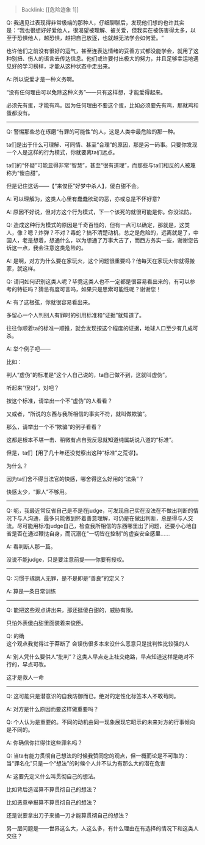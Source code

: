 > Backlink: [[危险迹象 1]]

Q: 我遇见过表现得非常极端的那种人，仔细聊聊后，发现他们想的也许其实是：“我也很想好好爱他人，很渴望被理解、被关爱，但我实在被伤害得太多，以至于恐惧他人，越恐惧，越把自己放逐，也就越无法学会如何爱。“

也许他们之前没有很好的运气，甚至连表达情绪的妥善方式都没能学会，就用了这种别扭、伤人的语言去传达信息。他们或许要付出极大的努力，并且足够幸运地遇见好的学习榜样，才能从这种状态中走出来。

A: 所以说爱才是一种义务啊。

“没有任何理由可以免除这种义务”——只有这样想，才能爱得起来。

必须先有蛋，才能有鸡。因为任何理由不要这个蛋，比如必须要先有鸡，那就鸡和蛋都没有。

---

Q: 警惕那些总在琢磨“有罪的可能性”的人，这是人类中最危险的那一种。  

ta们是出于什么可理解、可同情、甚至“合理”的原因，那是另一码事。只要你发现一个人是这样的行为模式，你就要离ta们远点。  

ta们的“怀疑”可能显得非常“智慧”，甚至“很有道理”，而那些与ta们相反的人被蔑称为“傻白甜”。  

但是记住这话——【“来俊臣”好梦中杀人】，傻白甜不会。

A: 可以理解为，这类人心里有蠢蠢欲动的恶，亦或总是不怀好意?

A: 原因不好说，但对方这个行为模式，下一个该死的就很可能是你。你没法防。

Q: 造成这种行为模式的原因是千奇百怪的，但有一点可以确定，那就是，这类人，像？嗯？炸弹？不对？毒蛇？搞不清楚动机，总之是危险的，远离就是了，中国人，老是想着，想通什么，以为想通了万事大吉了，而西方务实一些，谢谢您告诉这一点，我会注意这类危险的。

A: 是啊，对方为什么要在家玩火，这个问题很重要吗？他每天在家玩火你就得搬家，就这样。

Q: 请问如何识别这类人呢？毕竟这类人也不一定都是很容易看出来的，有可以参考的特征吗？猜忌有度可言吗，如果只是思索可能性呢？谢谢您！

A: 有了这根弦，你就很容易看出来。  

多留心一个人判别人有罪时的引用标准和“证据”就知道了。  

往往你顺着ta的标准一顺推，就会发现按这个程度的证据，地球人口至少有几成可杀。

A: 举个例子吧——  

比如：  

判人“虚伪”的标准是“这个人自己说的，ta自己做不到，这就叫虚伪”。  

听起来“很对”，对吧？  

按这个标准，请举出一个不“虚伪”的人看看？  

又或者，“所说的东西与我所相信的事实不符，就叫做欺骗”。  

那么，请举出一个不“欺骗”的例子看看？  

这都是根本不堪一击、稍微有点自我反思就知道纯属胡说八道的“标准”。  

但是，ta们【用了几十年还没觉察出这种“标准”之荒谬】。  

为什么？  

因为ta们舍不得当法官的快感，哪舍得这么好用的“法条”？  

快感太少，“罪人”不够用。

---

Q: 呃，我最近常反省自己是不是在judge，可发现自己实在没法在不做出判断的情况下与人沟通，最多只能做到怀着善意理解，可仍是在做出判断，总是得与人交流。尽可能用标准judge自己，检查我所相信的东西哪里出了问题，还要小心地自省是否在通过鞭挞自身，而沉溺在“一切皆在控制”的虚妄安全感里……

A: 看判断人那一篇。  

没说不能judge，只是要注意前提——你要有授权。

---

Q: 习惯于琢磨人无罪，是不是即是“善良”的定义？

A: 算是一条日常训练

---

Q: 能把这些观点讲出来，那还挺傻白甜的，威胁有限。  

只怕外表傻白甜里面装着来俊臣。

Q: 的确  
这个观点我觉得过于莽断了 会误伤很多本来没什么恶意只是批判性比较强的人

A: 别人凭什么要供人“批判”？这类人早点走上社交绝路，早点知道这样是绝对不行的，早点可改。  

这才是救人一命

---

Q: 这可能只是潜意识的自我防御而已。绝对的定性化标签本人不敢苟同。

A: 对方是什么原因而要这样做重要吗？

Q: 个人认为是重要的。不同的动机由同一现象展现它昭示的未来对方的行事倾向是不同的。

A: 你确信你扛得住这些罪名吗？

Q: 当ta有能力贯彻自己想法的时候我赞同您的观点，但一概而论是不可取的：当“罪名化”只是一个“想法”的时候个人并不认为有那么大的潜在危害

A: 这要先定义什么叫贯彻自己的想法。  

比如背后造谣算不算贯彻自己的想法？  

比如恶意举报算不算贯彻自己的想法？  

还是说要拿出刀子来捅一刀才能算贯彻自己的想法？  

另一层问题是——世界这么大，人这么多，有什么理由在有选择的情况下和这类人交往？

